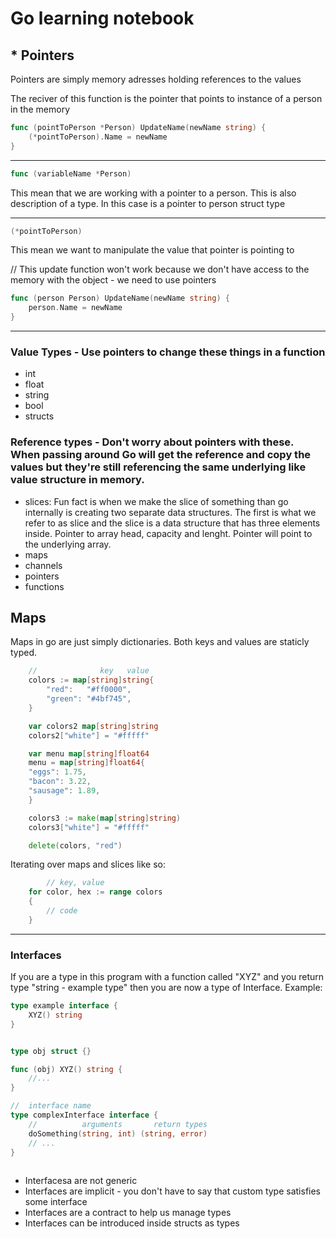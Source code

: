 # Go learning notebook

## * Pointers 
Pointers are simply memory adresses holding references to the values 


The reciver of this function is the pointer that points to instance of a person in the memory

```go
func (pointToPerson *Person) UpdateName(newName string) {
	(*pointToPerson).Name = newName
}
```

---
```go 
func (variableName *Person) 
``` 
This mean that we are working with a pointer to a person. This is also description of a type. In this case is a pointer to person struct type

---
```go
(*pointToPerson) 
```
This mean we want to manipulate the value that pointer is pointing to

// This update function won't work because we don't have access to the memory with the object - we need to use pointers
```go 
func (person Person) UpdateName(newName string) {
	person.Name = newName
}
```
---

### Value Types - Use pointers to change these things in a function 
- int 
- float 
- string
- bool 
- structs

### Reference types - Don't worry about pointers with these. When passing around Go will get the reference and copy the values but they're still referencing the same underlying like value structure in memory. 
- slices: Fun fact is when we make the slice of something than go internally is creating two separate data structures. The first is what we refer to as slice and the slice is a data structure that has three elements inside. Pointer to array head, capacity and lenght. Pointer will point to the underlying array. 
- maps
- channels
- pointers
- functions

## Maps

Maps in go are just simply dictionaries. Both keys and values are staticly typed.
```go 
	//   			key	  value
	colors := map[string]string{
		"red":   "#ff0000",
		"green": "#4bf745",
	}

	var colors2 map[string]string 
	colors2["white"] = "#fffff"

	var menu map[string]float64
	menu = map[string]float64{
    "eggs": 1.75,
    "bacon": 3.22,
    "sausage": 1.89,
	}

	colors3 := make(map[string]string)
	colors3["white"] = "#fffff"

	delete(colors, "red")
``` 
Iterating over maps and slices like so:
```go
		// key, value
	for color, hex := range colors 
	{
		// code
	}
```

---
### Interfaces

If you are a type in this program with a function called "XYZ" and you return type "string - example type" then you are now a type of Interface. Example:

```go 
type example interface {
	XYZ() string 
}


type obj struct {}

func (obj) XYZ() string {
	//...
}

//	interface name
type complexInterface interface {
	//			arguments		return types
	doSomething(string, int) (string, error)
	// ...
}
 
```
- Interfacesa are not generic
- Interfaces are implicit - you don't have to say that custom type satisfies some interface
- Interfaces are a contract to help us manage types
- Interfaces can be introduced inside structs as types
